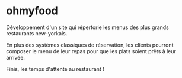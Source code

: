 # ohmyfood

Développement d'un site qui répertorie les menus des plus grands restaurants new-yorkais. 

En plus des systèmes classiques de réservation, les clients pourront composer le menu de leur repas pour que les plats soient prêts à leur arrivée. 

Finis, les temps d'attente au restaurant !
